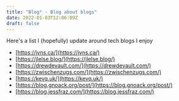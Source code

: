 ```yaml
---
title: "Blog² - Blog about blogs"
date: 2022-01-03T12:06:09Z
draft: false
---
```


Here's a list I (hopefully) update around tech blogs I enjoy

<!--more-->

- [https://jvns.ca/](https://jvns.ca/)
- [https://jlelse.blog/](https://jlelse.blog/)
- [https://drewdevault.com/](https://drewdevault.com/)
- [https://zwischenzugs.com/](https://zwischenzugs.com/)
- [https://kevq.uk/](https://kevq.uk/)
- [https://blog.gnoack.org/post/](https://blog.gnoack.org/post/)
- [https://blog.jessfraz.com/](https://blog.jessfraz.com/)